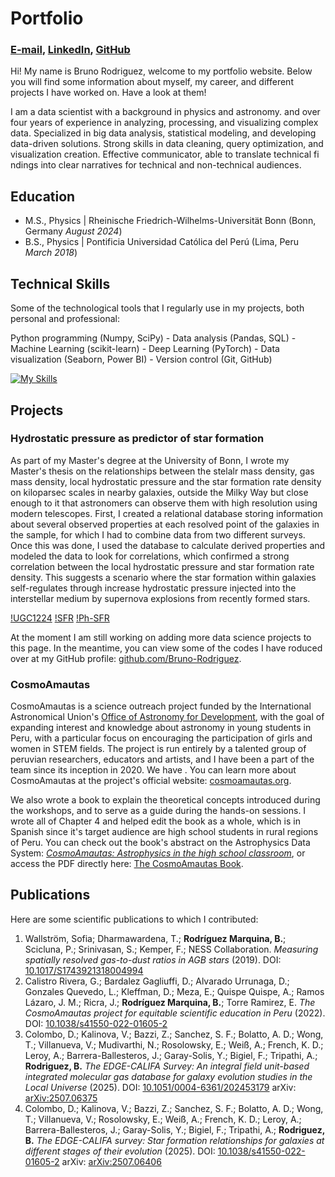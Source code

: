 # Portfolio

### [E-mail](rodriguez.bruno@pucp.pe), [LinkedIn](https://www.linkedin.com/in/bruno-cesar-rodriguez/), [GitHub](https://github.com/Bruno-Rodriguez)

Hi! My name is Bruno Rodriguez, welcome to my portfolio website. Below you will find some information about myself, my career, and different projects I have worked on. Have a look at them!

I am a data scientist with a background in physics and astronomy. and over four years of experience in analyzing, processing, and visualizing complex data. Specialized in big data analysis, statistical modeling, and developing data-driven solutions. Strong skills in data cleaning, query optimization, and visualization creation. Effective communicator, able to translate technical fi ndings into clear narratives for technical and non-technical audiences.

## Education					       		
- M.S., Physics	| Rheinische Friedrich-Wilhelms-Universität Bonn (Bonn, Germany _August 2024_)
- B.S., Physics | Pontificia Universidad Católica del Perú (Lima, Peru _March 2018_)

## Technical Skills
Some of the technological tools that I regularly use in my projects, both personal and professional:

Python programming (Numpy, SciPy) - Data analysis (Pandas, SQL) - Machine Learning (scikit-learn) - Deep Learning (PyTorch) - Data visualization (Seaborn, Power BI) - Version control (Git, GitHub)

[![My Skills](https://skillicons.dev/icons?i=py,postgres,anaconda,pytorch,sklearn,vscode,git,github,latex&theme=light)](https://skillicons.dev)

## Projects

### Hydrostatic pressure as predictor of star formation
As part of my Master's degree at the University of Bonn, I wrote my Master's thesis on the relationships between the stelalr mass density, gas mass density, local hydrostatic pressure and the star formation rate density on kiloparsec scales in nearby galaxies, outside the Milky Way but close enough to it that astronomers can observe them with high resolution using modern telescopes. First, I created a relational database storing information about several observed properties at each resolved point of the galaxies in the sample, for which I had to combine data from two different surveys. Once this was done, I used the database to calculate derived properties and modeled the data to look for correlations, which confirmed a strong correlation between the local hydrostatic pressure and star formation rate density. This suggests a scenario where the star formation within galaxies self-regulates through increase hydrostatic pressure injected into the interstellar medium by supernova explosions from recently formed stars.

[!UGC1224](/assets/UGC12224_SDSS.png) [!SFR](/assets/UGC12224_SSFR.png) [!Ph-SFR](/assets/Ph-SFR_types.png)

At the moment I am still working on adding more data science projects to this page. In the meantime, you can view some of the codes I have roduced over at my GitHub profile: [github.com/Bruno-Rodriguez](https://github.com/Bruno-Rodriguez).

### CosmoAmautas

CosmoAmautas is a science outreach project funded by the International Astronomical Union's [Office of Astronomy for Development](https://astro4dev.org/), with the goal of expanding interest and knowledge about astronomy in young students in Peru, with a particular focus on encouraging the participation of girls and women in STEM fields. The project is run entirely by a talented group of peruvian researchers, educators and artists, and I have been a part of the team since its inception in 2020. We have . You can learn more about CosmoAmautas at the project's official website: [cosmoamautas.org](https://www.cosmoamautas.org/).

We also wrote a book to explain the theoretical concepts introduced during the workshops, and to serve as a guide during the hands-on sessions. I wrote all of Chapter 4 and helped edit the book as a whole, which is in Spanish since it's target audience are high school students in rural regions of Peru. You can check out the book's abstract on the Astrophysics Data System: [_CosmoAmautas: Astrophysics in the high school classroom_](https://ui.adsabs.harvard.edu/abs/2021arXiv210911945C/abstract), or access the PDF directly here: [The CosmoAmautas Book](https://arxiv.org/pdf/2109.11945).

## Publications
Here are some scientific publications to which I contributed:

1. Wallström, Sofia; Dharmawardena, T.; **Rodríguez Marquina, B.**; Scicluna, P.; Srinivasan, S.; Kemper, F.; NESS Collaboration. _Measuring spatially resolved gas-to-dust ratios in AGB stars_ (2019). DOI: [10.1017/S1743921318004994](https://www.cambridge.org/core/journals/proceedings-of-the-international-astronomical-union/article/measuring-spatially-resolved-gastodust-ratios-in-agb-stars/735E39DA4DD01597A73FA2A077F06475)
2. Calistro Rivera, G.; Bardalez Gagliuffi, D.; Alvarado Urrunaga, D.; Gonzales Quevedo, L.; Kleffman, D.; Meza, E.; Quispe Quispe, A.; Ramos Lázaro, J. M.; Ricra, J.; **Rodríguez Marquina, B.**; Torre Ramirez, E. _The CosmoAmautas project for equitable scientific education in Peru_ (2022). DOI: [10.1038/s41550-022-01605-2](https://www.nature.com/articles/s41550-022-01605-2)
3. Colombo, D.; Kalinova, V.; Bazzi, Z.; Sanchez, S. F.; Bolatto, A. D.; Wong, T.; Villanueva, V.; Mudivarthi, N.; Rosolowsky, E.; Weiß, A.; French, K. D.; Leroy, A.; Barrera-Ballesteros, J.; Garay-Solis, Y.; Bigiel, F.; Tripathi, A.; **Rodriguez, B.** _The EDGE-CALIFA Survey: An integral field unit-based integrated molecular gas database for galaxy evolution studies in the Local Universe_ (2025). DOI: [10.1051/0004-6361/202453179](https://www.aanda.org/articles/aa/full_html/2025/07/aa53179-24/aa53179-24.html) arXiv: [arXiv:2507.06375](https://arxiv.org/abs/2507.06375)
4. Colombo, D.; Kalinova, V.; Bazzi, Z.; Sanchez, S. F.; Bolatto, A. D.; Wong, T.; Villanueva, V.; Rosolowsky, E.; Weiß, A.; French, K. D.; Leroy, A.; Barrera-Ballesteros, J.; Garay-Solis, Y.; Bigiel, F.; Tripathi, A.; **Rodriguez, B.** _The EDGE-CALIFA survey: Star formation relationships for galaxies at different stages of their evolution_ (2025). DOI: [10.1038/s41550-022-01605-2](https://www.aanda.org/articles/aa/full_html/2025/07/aa53217-24/aa53217-24.html) arXiv: [arXiv:2507.06406](https://arxiv.org/abs/2507.06406)

